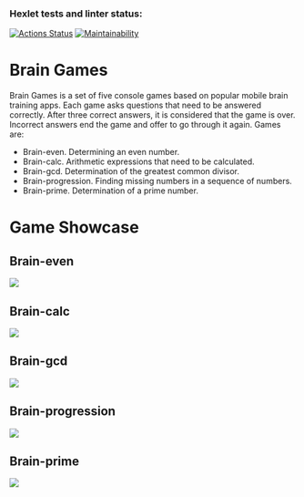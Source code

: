 ### Hexlet tests and linter status:

[![Actions Status](https://github.com/Hex1er/frontend-project-44/workflows/hexlet-check/badge.svg)](https://github.com/Hex1er/frontend-project-44/actions)
[![Maintainability](https://api.codeclimate.com/v1/badges/7619f82c24f0b0534ef9/maintainability)](https://codeclimate.com/github/Hex1er/frontend-project-44/maintainability)

# Brain Games

Brain Games is a set of five console games based on popular mobile brain training apps. Each game asks questions that need to be answered correctly. After three correct answers, it is considered that the game is over. Incorrect answers end the game and offer to go through it again. Games are:

- Brain-even. Determining an even number.
- Brain-calc. Arithmetic expressions that need to be calculated.
- Brain-gcd. Determination of the greatest common divisor.
- Brain-progression. Finding missing numbers in a sequence of numbers.
- Brain-prime. Determination of a prime number.

# Game Showcase

## Brain-even

<a href="https://asciinema.org/a/cfW1CdGCwRxiDEkpNiMjes15B" target="_blank"><img src="https://asciinema.org/a/cfW1CdGCwRxiDEkpNiMjes15B.svg" /></a>

## Brain-calc

<a href="https://asciinema.org/a/603406" target="_blank"><img src="https://asciinema.org/a/603406.svg" /></a>

## Brain-gcd

<a href="https://asciinema.org/a/603838" target="_blank"><img src="https://asciinema.org/a/603838.svg" /></a>

## Brain-progression

<a href="https://asciinema.org/a/604080" target="_blank"><img src="https://asciinema.org/a/604080.svg" /></a>

## Brain-prime

<a href="https://asciinema.org/a/604193" target="_blank"><img src="https://asciinema.org/a/604193.svg" /></a>
